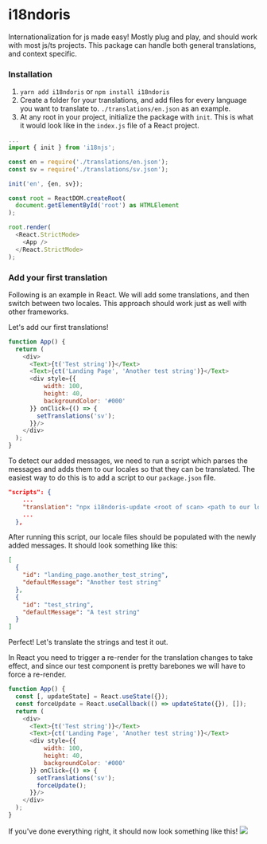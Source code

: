# i18ndoris
Internationalization for js made easy! Mostly plug and play, and should work with most js/ts projects. This package can handle both general translations, and context specific.

### Installation
1. `yarn add i18ndoris` or `npm install i18ndoris`
2. Create a folder for your translations, and add files for every language you want to translate to. `./translations/en.json` as an example.
3. At any root in your project, initialize the package with `init`. This is what it would look like in the `index.js` file of a React project. 
```js
...
import { init } from 'i18njs';

const en = require('./translations/en.json');
const sv = require('./translations/sv.json');

init('en', {en, sv});

const root = ReactDOM.createRoot(
  document.getElementById('root') as HTMLElement
);

root.render(
  <React.StrictMode>
    <App />
  </React.StrictMode>
);
```


### Add your first translation
Following is an example in React. We will add some translations, and then switch between two locales. This approach should work just as well with other frameworks. 

Let's add our first translations!
```js
function App() {
  return (
    <div>
      <Text>{t('Test string')}</Text>
      <Text>{ct('Landing Page', 'Another test string')}</Text>
      <div style={{
          width: 100, 
          height: 40, 
          backgroundColor: '#000'
      }} onClick={() => {
        setTranslations('sv');
      }}/>
    </div>
  );
}
```
To detect our added messages, we need to run a script which parses the messages and adds them to our locales so that they can be translated. The easiest way to do this is to add a script to our `package.json` file.
```json
"scripts": {
    ...
    "translation": "npx i18ndoris-update <root of scan> <path to our locales dir>"
    ...
  },
```
After running this script, our locale files should be populated with the newly added messages. It should look something like this:

```json
[
  {
    "id": "landing_page.another_test_string",
    "defaultMessage": "Another test string"
  },
  {
    "id": "test_string",
    "defaultMessage": "A test string"
  }
]
```

Perfect! Let's translate the strings and test it out.

In React you need to trigger a re-render for the translation changes to take effect, and since our test component is pretty barebones we will have to force a re-render.

```js
function App() {
  const [, updateState] = React.useState({});
  const forceUpdate = React.useCallback(() => updateState({}), []);
  return (
    <div>
      <Text>{t('Test string')}</Text>
      <Text>{ct('Landing Page', 'Another test string')}</Text>
      <div style={{
          width: 100, 
          height: 40, 
          backgroundColor: '#000'
      }} onClick={() => {
        setTranslations('sv');
        forceUpdate();
      }}/>
    </div>
  );
}
```

If you've done everything right, it should now look something like this!
![](https://media1.giphy.com/media/v1.Y2lkPTc5MGI3NjExOWNvamQ3Z3V6ZXF2YTBzejBsN21uOW85cmVibnAyaG15Z2VmbThzeiZlcD12MV9pbnRlcm5hbF9naWZfYnlfaWQmY3Q9Zw/NDbRQNIOj7ejpm2ikj/giphy.gif)
